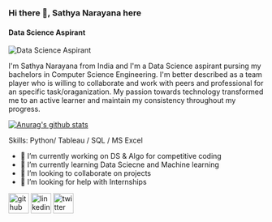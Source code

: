 ### Hi there 👋, Sathya Narayana here
#### Data Science Aspirant
![Data Science Aspirant](https://blog-assets.freshworks.com/freshservice/wp-content/uploads/2019/01/14142758/Tech-Quotes-01.png)

I'm Sathya Narayana from India and I'm a Data Science aspirant pursing my bachelors in Computer Science Engineering. 
I'm better described as a team player who is willing to collaborate and work with peers and professional for an specific task/oraganization. My passion towards technology transformed me to an active learner and maintain my consistency throughout my progress.

[![Anurag's github stats](https://github-readme-stats.vercel.app/api?username=sathya050801)](https://github.com/anuraghazra/github-readme-stats)

Skills: Python/ Tableau / SQL / MS Excel

- 🔭 I’m currently working on DS & Algo for competitive coding 
- 🌱 I’m currently learning Data Sciecne and Machine learning 
- 👯 I’m looking to collaborate on projects 
- 🤔 I’m looking for help with Internships 


[<img src='https://cdn.jsdelivr.net/npm/simple-icons@3.0.1/icons/github.svg' alt='github' height='40'>](https://github.com/https://github.com/sathya050801)  [<img src='https://cdn.jsdelivr.net/npm/simple-icons@3.0.1/icons/linkedin.svg' alt='linkedin' height='40'>](https://www.linkedin.com/in/https://www.linkedin.com/in/t-sathya-narayana//)  [<img src='https://cdn.jsdelivr.net/npm/simple-icons@3.0.1/icons/twitter.svg' alt='twitter' height='40'>](https://twitter.com/https://twitter.com/TSathya_050801)  


